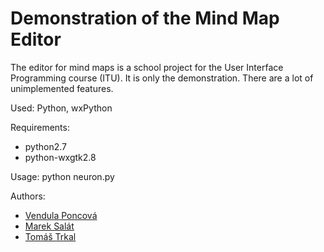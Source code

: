 # Demonstration of the Mind Map Editor

The editor for mind maps is a school project for the User Interface Programming course (ITU). It is only the demonstration. There are a lot of unimplemented features.

Used: Python, wxPython

Requirements: 
-  python2.7
-  python-wxgtk2.8

Usage: python neuron.py

Authors:

- [Vendula Poncová](https://github.com/poncovka)
- [Marek Salát](https://github.com/MarekSalat)
- [Tomáš Trkal](https://bitbucket.org/TheSoundOfTNT)
